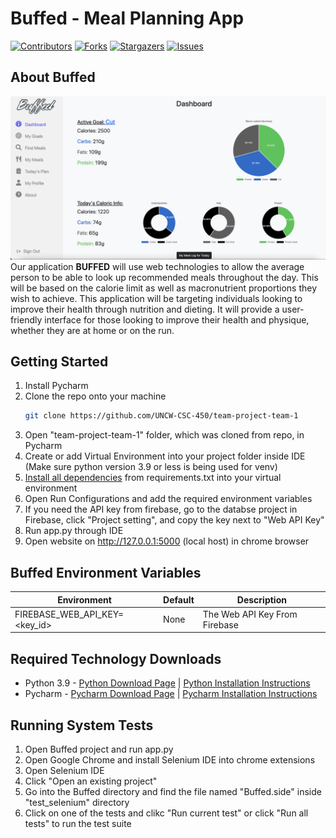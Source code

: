 # Buffed - Meal Planning App
[![Contributors][contributors-shield]][contributors-url]
[![Forks][forks-shield]][forks-url]
[![Stargazers][stars-shield]][stars-url]
[![Issues][issues-shield]][issues-url]

<div align="center">
</div>

## About Buffed
[![Buffed Screen Shot][buffed-product-screenshot]](https://buffed.herokuapp.com/)
<br>
Our application __**BUFFED**__ will use web technologies to allow the average person to be able to look up recommended meals throughout the day.  This will be based on the calorie limit as well as macronutrient proportions they wish to achieve. This application will be targeting individuals looking to improve their health through nutrition and dieting.  It will provide a user-friendly interface for those looking to improve their health and physique, whether they are at home or on the run.

## Getting Started

1. Install Pycharm
2. Clone the repo onto your machine
   ```sh
   git clone https://github.com/UNCW-CSC-450/team-project-team-1
   ```
3. Open "team-project-team-1" folder, which was cloned from repo, in Pycharm
4. Create or add Virtual Environment into your project folder inside IDE (Make sure python version 3.9 or less is being used for venv)
5. [Install all dependencies](https://www.jetbrains.com/help/pycharm/installing-uninstalling-and-upgrading-packages.html) from requirements.txt into your virtual environment 
6. Open Run Configurations and add the required environment variables
7. If you need the API key from firebase, go to the databse project in Firebase, click "Project setting", and copy the key next to "Web API Key"
8. Run app.py through IDE
9. Open website on http://127.0.0.1:5000 (local host) in chrome browser

## Buffed Environment Variables

| Environment                      | Default                | Description                             |
| -------------------------------- | ---------------------- | --------------------------------------- |
| FIREBASE_WEB_API_KEY=<key_id>    | None                   | The Web API Key From Firebase           |

## Required Technology Downloads

* Python 3.9 - [Python Download Page](https://www.python.org/downloads/) | [Python Installation Instructions](https://phoenixnap.com/kb/how-to-install-python-3-windows)
* Pycharm - [Pycharm Download Page](https://www.jetbrains.com/pycharm/download/#section=mac) | [Pycharm Installation Instructions](https://www.jetbrains.com/help/pycharm/installation-guide.html)

## Running System Tests

1. Open Buffed project and run app.py 
2. Open Google Chrome and install Selenium IDE into chrome extensions
3. Open Selenium IDE
4. Click "Open an existing project"
5. Go into the Buffed directory and find the file named "Buffed.side" inside "test_selenium" directory
6. Click on one of the tests and clikc "Run current test" or click "Run all tests" to run the test suite 


<!-- MARKDOWN LINKS & IMAGES -->
<!-- https://www.markdownguide.org/basic-syntax/#reference-style-links -->
[contributors-shield]: https://img.shields.io/github/contributors/grantrisk/Buffed.svg?style=for-the-badge
[contributors-url]: https://github.com/grantrisk/Buffed/graphs/contributors
[forks-shield]: https://img.shields.io/github/forks/grantrisk/Buffed.svg?style=for-the-badge
[forks-url]: https://github.com/grantrisk/Buffed/network/members
[stars-shield]: https://img.shields.io/github/stars/grantrisk/Buffed.svg?style=for-the-badge
[stars-url]: https://github.com/grantrisk/Buffed/stargazers
[issues-shield]: https://img.shields.io/github/issues/grantrisk/Buffed.svg?style=for-the-badge
[issues-url]: https://github.com/grantrisk/Buffed/issues
[buffed-product-screenshot]: img/buffed-dashboard-screenshot.png
